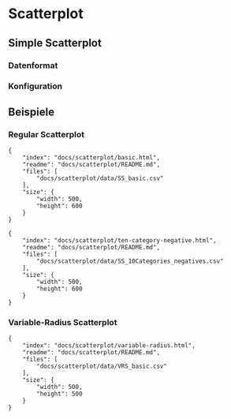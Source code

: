 # Scatterplot

## Simple Scatterplot

### Datenformat

### Konfiguration

## Beispiele

### Regular Scatterplot

```project
{
    "index": "docs/scatterplot/basic.html",
    "readme": "docs/scatterplot/README.md",
    "files": [
        "docs/scatterplot/data/SS_basic.csv"
    ],
    "size": {
        "width": 500,
        "height": 600
    }
}
```

```project
{
    "index": "docs/scatterplot/ten-category-negative.html",
    "readme": "docs/scatterplot/README.md",
    "files": [
        "docs/scatterplot/data/SS_10Categories_negatives.csv"
    ],
    "size": {
        "width": 500,
        "height": 600
    }
}
```

### Variable-Radius Scatterplot

```project
{
    "index": "docs/scatterplot/variable-radius.html",
    "readme": "docs/scatterplot/README.md",
    "files": [
        "docs/scatterplot/data/VRS_basic.csv"
    ],
    "size": {
        "width": 500,
        "height": 500
    }
}
```